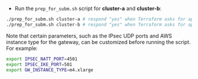 * Run the `prep_for_subm.sh` script for **cluster-a** and **cluster-b**:

```bash
./prep_for_subm.sh cluster-a # respond "yes" when Terraform asks for approval, or otherwise add the -auto-approve flag
./prep_for_subm.sh cluster-b # respond "yes" when Terraform asks for approval, or otherwise add the -auto-approve flag
```

Note that certain parameters, such as the IPsec UDP ports and AWS instance type for the gateway,
can be customized before running the script. For example:

```bash
export IPSEC_NATT_PORT=4501
export IPSEC_IKE_PORT=501
export GW_INSTANCE_TYPE=m4.xlarge
```
